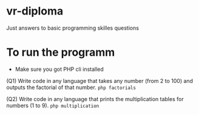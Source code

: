 # vr-diploma
Just answers to basic programming skilles questions 

# To run the programm
 * Make sure you got PHP cli installed
 
 (Q1) Write code in any language that takes any number (from 2 to 100) and outputs the factorial of that number.
 `php factorials`

(Q2) Write code in any language that prints the multiplication tables for numbers (1 to 9).
 `php multiplication`
